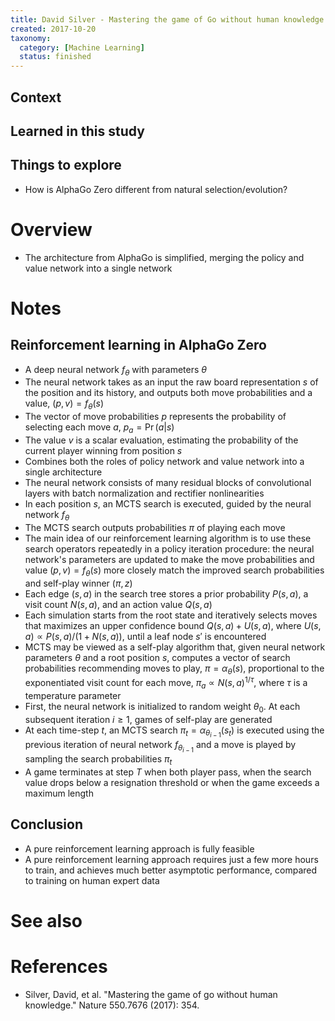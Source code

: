 ```yaml
---
title: David Silver - Mastering the game of Go without human knowledge (2017)
created: 2017-10-20
taxonomy:
  category: [Machine Learning]
  status: finished
---
```


## Context

## Learned in this study

## Things to explore
* How is AlphaGo Zero different from natural selection/evolution?

# Overview
* The architecture from AlphaGo is simplified, merging the policy and value network into a single network

# Notes
## Reinforcement learning in AlphaGo Zero
* A deep neural network $f_\theta$ with parameters $\theta$
* The neural network takes as an input the raw board representation $s$ of the position and its history, and outputs both move probabilities and a value, $(p, v) = f_\theta(s)$
* The vector of move probabilities $p$ represents the probability of selecting each move $a$, $p_a = \Pr(a|s)$
* The value $v$ is a scalar evaluation, estimating the probability of the current player winning from position $s$
* Combines both the roles of policy network and value network into a single architecture
* The neural network consists of many residual blocks of convolutional layers with batch normalization and rectifier nonlinearities
* In each position $s$, an MCTS search is executed, guided by the neural network $f_\theta$
* The MCTS search outputs probabilities $\pi$ of playing each move
* The main idea of our reinforcement learning algorithm is to use these search operators repeatedly in a policy iteration procedure: the neural network's parameters are updated to make the move probabilities and value $(p, v) = f_\theta(s)$ more closely match the improved search probabilities and self-play winner $(\pi, z)$
* Each edge $(s, a)$ in the search tree stores a prior probability $P(s, a)$, a visit count $N(s, a)$, and an action value $Q(s, a)$
* Each simulation starts from the root state and iteratively selects moves that maximizes an upper confidence bound $Q(s, a) + U(s, a)$, where $U(s, a) \propto P(s, a) / (1 + N(s, a))$, until a leaf node $s'$ is encountered
* MCTS may be viewed as a self-play algorithm that, given neural network parameters $\theta$ and a root position $s$, computes a vector of search probabilities recommending moves to play, $\pi = \alpha_\theta(s)$, proportional to the exponentiated visit count for each move, $\pi_a \propto N(s, a)^{1/\tau}$, where $\tau$ is a temperature parameter
* First, the neural network is initialized to random weight $\theta_0$. At each subsequent iteration $i \ge 1$, games of self-play are generated
* At each time-step $t$, an MCTS search $\pi_t = \alpha_{\theta_{i-1}}(s_t)$ is executed using the previous iteration of neural network $f_{\theta_{i-1}}$ and a move is played by sampling the search probabilities $\pi_t$
* A game terminates at step $T$ when both player pass, when the search value drops below a resignation threshold or when the game exceeds a maximum length

## Conclusion
* A pure reinforcement learning approach is fully feasible
* A pure reinforcement learning approach requires just a few more hours to train, and achieves much better asymptotic performance, compared to training on human expert data

# See also

# References
* Silver, David, et al. "Mastering the game of go without human knowledge." Nature 550.7676 (2017): 354.